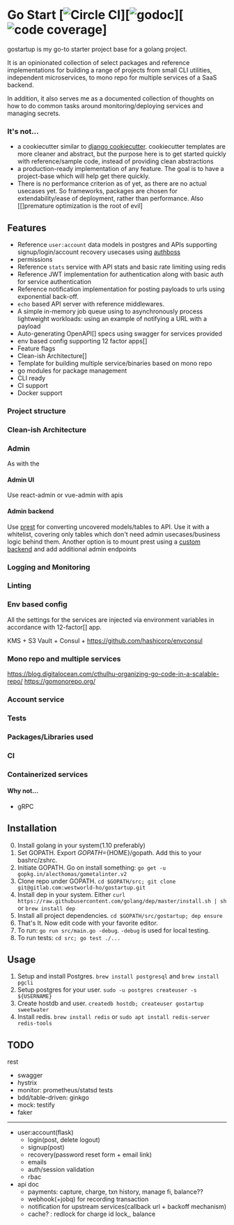 # Go Start [![Circle CI](https://gitlab.com/westworld-ho/gostartup/badges/master/pipeline.svg)][![godoc]()][![code coverage]()]

gostartup is my go-to starter project base for a golang project.

It is an opinionated collection of select packages and reference implementations for building a range of projects from small CLI utilities, independent microservices, to mono repo for multiple services of a SaaS backend.

In addition, it also serves me as a documented collection of thoughts on how to do common tasks around monitoring/deploying services and managing secrets.

### It's not...

- a cookiecutter similar to [django cookiecutter](). cookiecutter templates are more cleaner and abstract, but the purpose here is to get started quickly with reference/sample code, instead of providing clean abstractions
- a production-ready implementation of any feature. The goal is to have a project-base which will help get there quickly.
- There is no performance criterion as of yet, as there are no actual usecases yet. So frameworks, packages are chosen for extendability/ease of deployment, rather than performance. Also [[]premature optimization is the root of evil]

## Features

- Reference `user:account` data models in postgres and APIs supporting signup/login/account recovery usecases using [authboss](https://github.com/volatiletech/authboss)
- permissions
- Reference `stats` service with API stats and basic rate limiting using redis
- Reference JWT implementation for authentication along with basic auth for service authentication
- Reference notification implementation for posting payloads to urls using exponential back-off.
- `echo` based API server with reference middlewares.
- A simple in-memory job queue using []() to asynchronously process lightweight workloads: using an example of notifying a URL with a payload
- Auto-generating OpenAPI[] specs using swagger for services provided
- env based config supporting 12 factor apps[]
- Feature flags
- Clean-ish Architecture[]
- Template for building multiple service/binaries based on mono repo
- go modules for package management
- CLI ready
- CI support
- Docker support

### Project structure

### Clean-ish Architecture

### Admin

As with the

#### Admin UI

Use react-admin or vue-admin with apis

#### Admin backend

Use [prest](http://postgres.rest/) for converting uncovered models/tables to API. Use it with a whitelist, covering only tables which don't need admin usecases/business logic behind them. Another option is to mount prest using a [custom backend](https://postgres.rest/prest-as-web-framework/) and add additional admin endpoints

### Logging and Monitoring

### Linting

### Env based config

All the settings for the services are injected via environment variables in accordance with 12-factor[] app.

KMS + S3
Vault + Consul + https://github.com/hashicorp/envconsul

### Mono repo and multiple services

https://blog.digitalocean.com/cthulhu-organizing-go-code-in-a-scalable-repo/
https://gomonorepo.org/

### Account service

### Tests

### Packages/Libraries used

### CI

### Containerized services

#### Why not...

- gRPC

## Installation

0. Install golang in your system(1.10 preferably)
1. Set GOPATH. Export $GOPATH=${HOME}/gopath. Add this to your bashrc/zshrc.
1. Initiate GOPATH. Go on install something: `go get -u gopkg.in/alecthomas/gometalinter.v2`
1. Clone repo under GOPATH. `cd $GOPATH/src; git clone git@gitlab.com:westworld-ho/gostartup.git`
1. Install dep in your system. Either `curl https://raw.githubusercontent.com/golang/dep/master/install.sh | sh` or `brew install dep`
1. Install all project dependencies. `cd $GOPATH/src/gostartup; dep ensure`
1. That's It. Now edit code with your favorite editor.
1. To run: `go run src/main.go -debug`. `-debug` is used for local testing.
1. To run tests: `cd src; go test ./...`

## Usage

1. Setup and install Postgres. `brew install postgresql` and `brew install pgcli`
2. Setup postgres for your user. `sudo -u postgres createuser -s ${USERNAME}`
3. Create hostdb and user. `createdb hostdb; createuser gostartup sweetwater`
4. Install redis. `brew install redis` or `sudo apt install redis-server redis-tools`

## TODO

rest
  - swagger
  - hystrix
  - monitor: prometheus/statsd
tests
  - bdd/table-driven: ginkgo
  - mock: testify
  - faker

---
- user:account(flask)
  - login(post, delete logout)
  - signup(post)
  - recovery(password reset form + email link)
  - emails
  - auth/session validation
  - rbac
- api doc
  - payments: capture, charge, txn history, manage fi, balance??
  - webhook(+jobq) for recording transaction
  - notification for upstream services(callback url + backoff mechanism)
  - cache? : redlock for charge id lock,, balance
